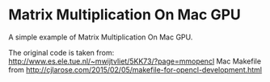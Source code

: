 # Matrix Multiplication On Mac GPU
A simple example of Matrix Multiplication On Mac GPU.

The original code is taken from: http://www.es.ele.tue.nl/~mwijtvliet/5KK73/?page=mmopencl
Mac Makefile from http://cjlarose.com/2015/02/05/makefile-for-opencl-development.html
